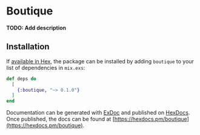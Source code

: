 # Boutique

**TODO: Add description**

## Installation

If [available in Hex](https://hex.pm/docs/publish), the package can be installed
by adding `boutique` to your list of dependencies in `mix.exs`:

```elixir
def deps do
  [
    {:boutique, "~> 0.1.0"}
  ]
end
```

Documentation can be generated with [ExDoc](https://github.com/elixir-lang/ex_doc)
and published on [HexDocs](https://hexdocs.pm). Once published, the docs can
be found at [https://hexdocs.pm/boutique](https://hexdocs.pm/boutique).

